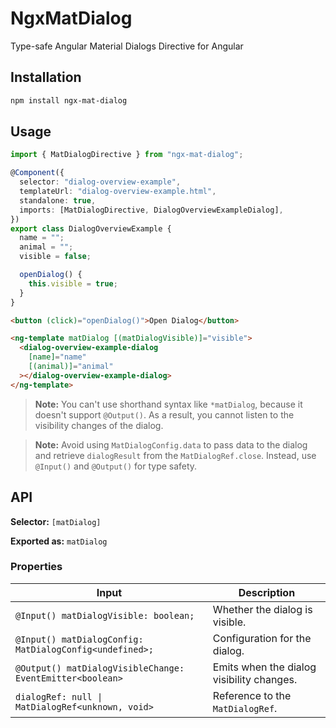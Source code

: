 # NgxMatDialog

Type-safe Angular Material Dialogs Directive for Angular

## Installation

```bash
npm install ngx-mat-dialog
```

## Usage

```typescript
import { MatDialogDirective } from "ngx-mat-dialog";

@Component({
  selector: "dialog-overview-example",
  templateUrl: "dialog-overview-example.html",
  standalone: true,
  imports: [MatDialogDirective, DialogOverviewExampleDialog],
})
export class DialogOverviewExample {
  name = "";
  animal = "";
  visible = false;

  openDialog() {
    this.visible = true;
  }
}
```

```html
<button (click)="openDialog()">Open Dialog</button>

<ng-template matDialog [(matDialogVisible)]="visible">
  <dialog-overview-example-dialog
    [name]="name"
    [(animal)]="animal"
  ></dialog-overview-example-dialog>
</ng-template>
```

> **Note:** You can't use shorthand syntax like `*matDialog`, because it doesn't support `@Output()`. As a result, you cannot listen to the visibility changes of the dialog.

> **Note:** Avoid using `MatDialogConfig.data` to pass data to the dialog and retrieve `dialogResult` from the `MatDialogRef.close`. Instead, use `@Input()` and `@Output()` for type safety.

## API

**Selector:** `[matDialog]`

**Exported as:** `matDialog`

### Properties

| Input                                                     | Description                               |
| --------------------------------------------------------- | ----------------------------------------- |
| `@Input() matDialogVisible: boolean;`                     | Whether the dialog is visible.            |
| `@Input() matDialogConfig: MatDialogConfig<undefined>;`   | Configuration for the dialog.             |
| `@Output() matDialogVisibleChange: EventEmitter<boolean>` | Emits when the dialog visibility changes. |
| `dialogRef: null \| MatDialogRef<unknown, void>`          | Reference to the `MatDialogRef`.          |
